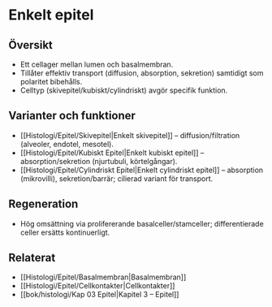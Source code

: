 # Enkelt epitel

## Översikt
- Ett cellager mellan lumen och basalmembran.
- Tillåter effektiv transport (diffusion, absorption, sekretion) samtidigt som polaritet bibehålls.
- Celltyp (skivepitel/kubiskt/cylindriskt) avgör specifik funktion.

## Varianter och funktioner
- [[Histologi/Epitel/Skivepitel|Enkelt skivepitel]] – diffusion/filtration (alveoler, endotel, mesotel).
- [[Histologi/Epitel/Kubiskt Epitel|Enkelt kubiskt epitel]] – absorption/sekretion (njurtubuli, körtelgångar).
- [[Histologi/Epitel/Cylindriskt Epitel|Enkelt cylindriskt epitel]] – absorption (mikrovilli), sekretion/barrär; cilierad variant för transport.

## Regeneration
- Hög omsättning via prolifererande basalceller/stamceller; differentierade celler ersätts kontinuerligt.

## Relaterat
- [[Histologi/Epitel/Basalmembran|Basalmembran]]
- [[Histologi/Epitel/Cellkontakter|Cellkontakter]]
- [[bok/histologi/Kap 03 Epitel|Kapitel 3 – Epitel]]
